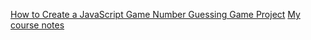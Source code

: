 [How to Create a JavaScript Game Number Guessing Game Project](https://www.udemy.com/share/101tGSAkMSdF5RRH4=/)
[My course notes](https://github.com/EO4wellness/T-I-L/blob/main/JavaScript/Udemy/Guessing-Game-Course-Notes.md)
